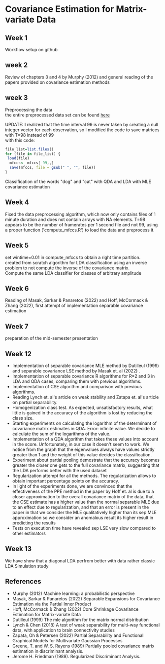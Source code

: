 <!-- README.md is generated from README.Rmd. Please edit that file -->

# Covariance Estimation for Matrix-variate Data

## Week 1<br>

Workflow setup on github<br>

## week 2<br>

Review of chapters 3 and 4 by Murphy (2012) and general reading of the papers provided on covariance estimation methods<br>

## week 3<br>

Preprocessing the data<br> the entire preprocessed data set can be found [here](https://drive.google.com/file/d/1fgwxos-W09WDOus4223DKIhLCvJItQsz/view?usp=share_link)

UPDATE: I realized that the time interval 99 is never taken by creating a null integer vector for each observation, so I modified the code to save matrices with T=98 instead of 99<br> with this code:<br>

``` r
file_list=list.files()
for (file in file_list) {
 load(file) 
  mfccs<- mfccs[-99,,]
  save(mfccs, file = gsub(" ", "", file))
}
```

Classification of the words "dog" and "cat" with QDA and LDA with MLE covariance estimation <br>

## Week 4<br>

Fixed the data preprocessing algorithm, which now only contains files of 1 minute duration and does not contain arrays with NA elements. T=98 appears to be the number of framerates per 1 second file and not 99, using a proper function ('compute_mfccs.R') to load the data and preprocess it.<br>

## Week 5<br>

set wintime=0.01 in compute_mfccs to obtain a right time partition. <br> created from scratch algorithm for LDA classification using an inverse problem to not compute the inverse of the covariance matrix.<br> Compute the same LDA classifier for classes of arbitrary amplitude <br>

## Week 6<br>
Reading of Masak, Sarkar & Panaretos (2022) and Hoff, McCormack & Zhang (2022), first attempt of implementation separable covariance estimation
<br>

## Week 7<br>
preparation of the mid-semester presentation

## Week 12<br>
<ul>
  <li>Implementation of separable covariance MLE method by Dutilleul (1999) and separable covariance LSE method by Masak et. al (2022) .</li>
  <li>Implementation of separable covariance R algorithms for R=2 and 3 in LDA and QDA cases, comparing them with previous algorithms.</li>
  <li>Implementation of CSE algorithm and comparison with previous algorithms.</li>
  <li>Reading Lynch et. al's article on weak stability and Zatapa et. al's article on partial separability.</li>
  <li>Homogenization class test. As expected, unsatisfactory results, what little is gained in the accuracy of the algorithm is lost by reducing the class size.</li>
  <li>Starting experiments on calculating the logarithm of the determinant of covariance matrix estimates in QDA. Error: infinite value. We decide to calculate the sum of the logarithms of the value. </li>
  <li>Implementation of a QDA algorithm that takes these values into account in the score.  Unfortunately, in our case it doesn't seem to work. We notice from the graph that the eigenvalues always have values strictly greater than 1 and the weight of this value decides the classification. </li>
  <li>Experiment about partial pooling demostrate that the accuracy becomes greater the closer one gets to the full covariance matrix, suggesting that the LDA performs better with the used dataset </li>
  <li>Regularization attempt for all the methods. The regularization allows to obtain important percentage points on the accuracy.</li>
<li>In light of the experiments done, we are convinced that the effectiveness of the PPE method in the paper by Hoff et. al is due to a closer approximation to the overall covariance matrix of the data, that the CSE estimate has a higher value than the normal separable MLE due to an effect due to regularization, and that an error is present in the paper in that we consider the MLE qualitatively higher than its sep MLE approximation so we consider an anomalous result its higher result in predicting the results</li>
<li> Tests on execution time have revealed sep LSE very slow compared to other estimators</li>
</ul>

## Week 13<br>
We have show that a diagonal LDA perfrom better with data rather classic LDA
Simulation study


## References

-   Murphy (2012) Machine learning: a probabilistic perspective
-   Masak, Sarkar & Panaretos (2022) Separable Expansions for Covariance Estimation via the Partial Inner Product
-   Hoff, McCormack & Zhang (2022) Core Shrinkage Covariance Estimation for Matrix-variate Data
-  Dutilleul (1999) The mle algorithm for the matrix normal distribution
-  Lynch & Chen (2018) A test of weak separability for multi-way functional data, with application to brain connectivity studies
-  Zapata, Oh & Petersen (2022) Partial Separability and Functional Graphical Models for Multivariate Gaussian Processes
-  Greene, T. and W. S. Rayens (1989) Partially pooled covariance matrix estimation in discriminant analysis.
- Jerome H. Friedman (1989). Regularized Discriminant Analysis. 

